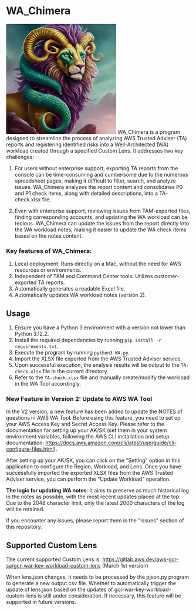 # WA_Chimera
<img src="/Chimera.png" alt="WA Chimera" width="300">
WA_Chimera is a program designed to streamline the process of analyzing AWS Trusted Adviser (TA) reports and registering identified risks into a Well-Architected (WA) workload created through a specified Custom Lens. It addresses two key challenges:

1. For users without enterprise support, exporting TA reports from the console can be time-consuming and cumbersome due to the numerous spreadsheet pages, making it difficult to filter, search, and analyze issues. WA_Chimera analyzes the report content and consolidates P0 and P1 check items, along with detailed descriptions, into a TA-check.xlsx file.

2. Even with enterprise support, reviewing issues from TAM-exported files, finding corresponding accounts, and updating the WA workload can be tedious. WA_Chimera can update the issues from the report directly into the WA workload notes, making it easier to update the WA check items based on the notes content.

### Key features of WA_Chimera:

1. Local deployment: Runs directly on a Mac, without the need for AWS resources or environments.
2. Independent of TAM and Command Center tools: Utilizes customer-exported TA reports.
3. Automatically generates a readable Excel file.
4. Automatically updates WA workload notes (version 2).

## Usage

1. Ensure you have a Python 3 environment with a version not lower than Python 3.12.2.
2. Install the required dependencies by running `pip install -r requirements.txt`.
3. Execute the program by running `python3 WA.py`.
4. Import the XLSX file exported from the AWS Trusted Adviser service.
5. Upon successful execution, the analysis results will be output to the `TA-check.xlsx` file in the current directory.
6. Refer to the `TA-check.xlsx` file and manually create/modify the workload in the WA Tool accordingly.

### New Feature in Version 2: Update to AWS WA Tool

In the V2 version, a new feature has been added to update the NOTES of questions in AWS WA Tool. Before using this feature, you need to set up your AWS Access Key and Secret Access Key. Please refer to the documentation for setting up your AK/SK (set them in your system environment variables, following the AWS CLI installation and setup documentation: https://docs.aws.amazon.com/cli/latest/userguide/cli-configure-files.html).

After setting up your AK/SK, you can click on the "Setting" option in this application to configure the Region, Workload, and Lens. Once you have successfully imported the exported XLSX files from the AWS Trusted Adviser service, you can perform the "Update Workload" operation.

**The logic for updating WA notes**: It aims to preserve as much historical log in the notes as possible, with the most recent updates placed at the top. Due to the 2048 character limit, only the latest 2000 characters of the log will be retained.

If you encounter any issues, please report them in the "Issues" section of this repository.


## Supported Custom Lens

The current supported Custom Lens is:
https://gitlab.aws.dev/aws-gcr-sa/gcr-war-key-workload-custom-lens (March 1st version)

When lens.json changes, it needs to be processed by the pjson.py program to generate a new output.csv file. Whether to automatically trigger the update of lens.json based on the updates of gcr-war-key-workload-custom-lens is still under consideration. If necessary, this feature will be supported in future versions.
